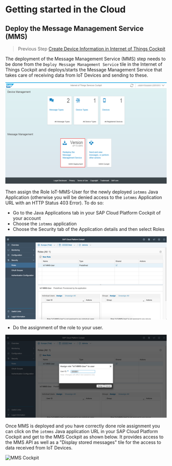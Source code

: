 # Getting started in the Cloud

## Deploy the Message Management Service (MMS)

>Previous Step [Create Device Information in Internet of Things Cockpit](../cockpit)

The deployment of the Message Management Service (MMS) step needs to be done from the ```Deploy Message Management Service``` tile in the Internet of Things Cockpit and deploys/starts the Message Management Service that takes care of receiving data from IoT Devices and sending to these. 

![Internet of Things Cockpit](../../../images/iot_cockpit_deploy_mms.png)

Then assign the Role IoT-MMS-User for the newly deployed ```iotmms``` Java Application (otherwise you will be denied access to the ```iotmms``` Application URL with an HTTP Status 403 Error). To do so: 
* Go to the Java Applications tab in your SAP Cloud Platform Cockpit of your account
* Choose the ```iotmms``` application
* Choose the Security tab of the Application details and then select Roles

![Role assignment for MMS](../../../images/mms_role_assignment_01.png)

* Do the assignment of the role to your user.

![Role assignment for MMS](../../../images/mms_role_assignment_02.png)

Once MMS is deployed and you have correctly done role assignment you can click on the
```iotmms``` Java application URL in your SAP Cloud Platform Cockpit and get to the MMS
Cockpit as shown below. It provides access to the MMS API as well as a "Display
stored messages" tile for the access to data received from IoT Devices.

![MMS Cockpit](../../../images/mms_cockpit.png?raw=true "MMS Cockpit")
